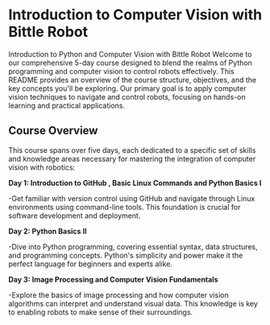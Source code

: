 # Introduction to  Computer Vision with Bittle Robot

Introduction to Python and Computer Vision with Bittle Robot
Welcome to our comprehensive 5-day course designed to blend the realms of Python programming and computer vision to control robots effectively. This README provides an overview of the course structure, objectives, and the key concepts you'll be exploring. Our primary goal is to apply computer vision techniques to navigate and control robots, focusing on hands-on learning and practical applications.

## Course Overview
This course spans over five days, each dedicated to a specific set of skills and knowledge areas necessary for mastering the integration of computer vision with robotics:

**Day 1: Introduction to GitHub , Basic Linux Commands and Python Basics I**
  
  -Get familiar with version control using GitHub and navigate through Linux environments using command-line tools. This foundation is crucial for software development and deployment.

**Day 2: Python Basics II**
  
  -Dive into Python programming, covering essential syntax, data structures, and programming concepts. Python's simplicity and power make it the perfect language for beginners and experts alike.

**Day 3: Image Processing and Computer Vision Fundamentals**

  -Explore the basics of image processing and how computer vision algorithms can interpret and understand visual data. This knowledge is key to enabling robots to make sense of their surroundings.
